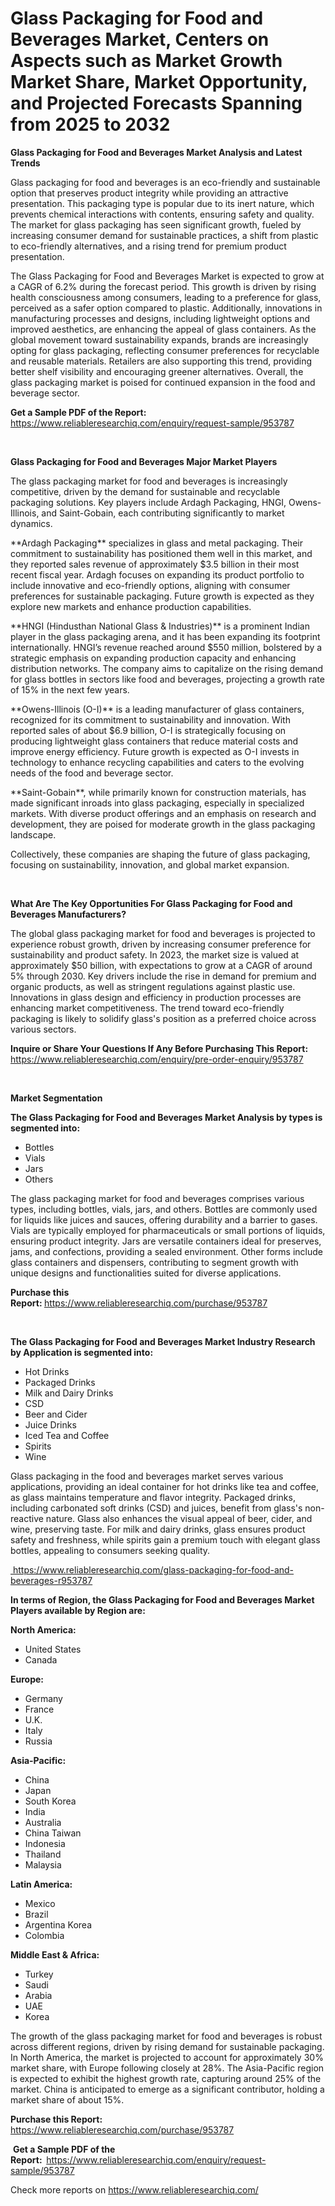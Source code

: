 <p><h1>Glass Packaging for Food and Beverages Market, Centers on Aspects such as Market Growth Market Share, Market Opportunity, and Projected Forecasts Spanning from 2025 to 2032</h1></p><p><strong>Glass Packaging for Food and Beverages Market Analysis and Latest Trends</strong></p>
<p><p>Glass packaging for food and beverages is an eco-friendly and sustainable option that preserves product integrity while providing an attractive presentation. This packaging type is popular due to its inert nature, which prevents chemical interactions with contents, ensuring safety and quality. The market for glass packaging has seen significant growth, fueled by increasing consumer demand for sustainable practices, a shift from plastic to eco-friendly alternatives, and a rising trend for premium product presentation.</p><p>The Glass Packaging for Food and Beverages Market is expected to grow at a CAGR of 6.2% during the forecast period. This growth is driven by rising health consciousness among consumers, leading to a preference for glass, perceived as a safer option compared to plastic. Additionally, innovations in manufacturing processes and designs, including lightweight options and improved aesthetics, are enhancing the appeal of glass containers. As the global movement toward sustainability expands, brands are increasingly opting for glass packaging, reflecting consumer preferences for recyclable and reusable materials. Retailers are also supporting this trend, providing better shelf visibility and encouraging greener alternatives. Overall, the glass packaging market is poised for continued expansion in the food and beverage sector.</p></p>
<p><strong>Get a Sample PDF of the Report:&nbsp;</strong> <a href="https://www.reliableresearchiq.com/enquiry/request-sample/953787?utm_campaign=2456&utm_medium=2&utm_source=Github&utm_content=ia&utm_term=07032025&utm_id=glass-packaging-for-food-and-beverages">https://www.reliableresearchiq.com/enquiry/request-sample/953787</a></p>
<p>&nbsp;</p>
<p><strong>Glass Packaging for Food and Beverages Major Market Players</strong></p>
<p><p>The glass packaging market for food and beverages is increasingly competitive, driven by the demand for sustainable and recyclable packaging solutions. Key players include Ardagh Packaging, HNGI, Owens-Illinois, and Saint-Gobain, each contributing significantly to market dynamics.</p><p>**Ardagh Packaging** specializes in glass and metal packaging. Their commitment to sustainability has positioned them well in this market, and they reported sales revenue of approximately $3.5 billion in their most recent fiscal year. Ardagh focuses on expanding its product portfolio to include innovative and eco-friendly options, aligning with consumer preferences for sustainable packaging. Future growth is expected as they explore new markets and enhance production capabilities.</p><p>**HNGI (Hindusthan National Glass & Industries)** is a prominent Indian player in the glass packaging arena, and it has been expanding its footprint internationally. HNGI’s revenue reached around $550 million, bolstered by a strategic emphasis on expanding production capacity and enhancing distribution networks. The company aims to capitalize on the rising demand for glass bottles in sectors like food and beverages, projecting a growth rate of 15% in the next few years.</p><p>**Owens-Illinois (O-I)** is a leading manufacturer of glass containers, recognized for its commitment to sustainability and innovation. With reported sales of about $6.9 billion, O-I is strategically focusing on producing lightweight glass containers that reduce material costs and improve energy efficiency. Future growth is expected as O-I invests in technology to enhance recycling capabilities and caters to the evolving needs of the food and beverage sector.</p><p>**Saint-Gobain**, while primarily known for construction materials, has made significant inroads into glass packaging, especially in specialized markets. With diverse product offerings and an emphasis on research and development, they are poised for moderate growth in the glass packaging landscape.</p><p>Collectively, these companies are shaping the future of glass packaging, focusing on sustainability, innovation, and global market expansion.</p></p>
<p>&nbsp;</p>
<p><strong>What Are The Key Opportunities For Glass Packaging for Food and Beverages Manufacturers?</strong></p>
<p><p>The global glass packaging market for food and beverages is projected to experience robust growth, driven by increasing consumer preference for sustainability and product safety. In 2023, the market size is valued at approximately $50 billion, with expectations to grow at a CAGR of around 5% through 2030. Key drivers include the rise in demand for premium and organic products, as well as stringent regulations against plastic use. Innovations in glass design and efficiency in production processes are enhancing market competitiveness. The trend toward eco-friendly packaging is likely to solidify glass's position as a preferred choice across various sectors.</p></p>
<p><strong>Inquire or Share Your Questions If Any Before Purchasing This Report:</strong> <a href="https://www.reliableresearchiq.com/enquiry/pre-order-enquiry/953787?utm_campaign=2456&utm_medium=2&utm_source=Github&utm_content=ia&utm_term=07032025&utm_id=glass-packaging-for-food-and-beverages">https://www.reliableresearchiq.com/enquiry/pre-order-enquiry/953787</a></p>
<p>&nbsp;</p>
<p><strong>Market Segmentation</strong></p>
<p><strong>The Glass Packaging for Food and Beverages Market Analysis by types is segmented into:</strong></p>
<p><ul><li>Bottles</li><li>Vials</li><li>Jars</li><li>Others</li></ul></p>
<p><p>The glass packaging market for food and beverages comprises various types, including bottles, vials, jars, and others. Bottles are commonly used for liquids like juices and sauces, offering durability and a barrier to gases. Vials are typically employed for pharmaceuticals or small portions of liquids, ensuring product integrity. Jars are versatile containers ideal for preserves, jams, and confections, providing a sealed environment. Other forms include glass containers and dispensers, contributing to segment growth with unique designs and functionalities suited for diverse applications.</p></p>
<p><strong>Purchase this Report:&nbsp;</strong><a href="https://www.reliableresearchiq.com/purchase/953787?utm_campaign=2456&utm_medium=2&utm_source=Github&utm_content=ia&utm_term=07032025&utm_id=glass-packaging-for-food-and-beverages">https://www.reliableresearchiq.com/purchase/953787</a></p>
<p>&nbsp;</p>
<p><strong>The Glass Packaging for Food and Beverages Market Industry Research by Application is segmented into:</strong></p>
<p><ul><li>Hot Drinks</li><li>Packaged Drinks</li><li>Milk and Dairy Drinks</li><li>CSD</li><li>Beer and Cider</li><li>Juice Drinks</li><li>Iced Tea and Coffee</li><li>Spirits</li><li>Wine</li></ul></p>
<p><p>Glass packaging in the food and beverages market serves various applications, providing an ideal container for hot drinks like tea and coffee, as glass maintains temperature and flavor integrity. Packaged drinks, including carbonated soft drinks (CSD) and juices, benefit from glass's non-reactive nature. Glass also enhances the visual appeal of beer, cider, and wine, preserving taste. For milk and dairy drinks, glass ensures product safety and freshness, while spirits gain a premium touch with elegant glass bottles, appealing to consumers seeking quality.</p></p>
<p><a href="https://www.reliableresearchiq.com/glass-packaging-for-food-and-beverages-r953787?utm_campaign=2456&utm_medium=2&utm_source=Github&utm_content=ia&utm_term=07032025&utm_id=glass-packaging-for-food-and-beverages">&nbsp;https://www.reliableresearchiq.com/glass-packaging-for-food-and-beverages-r953787</a></p>
<p><strong>In terms of Region, the Glass Packaging for Food and Beverages Market Players available by Region are:</strong></p>
<p>
    <p> <strong> North America: </strong>
        <ul>
            <li>United States</li>
            <li>Canada</li>
        </ul>
        </p> 
    <p> <strong> Europe: </strong>
        <ul>
            <li>Germany</li>
            <li>France</li>
            <li>U.K.</li>
            <li>Italy</li>
            <li>Russia</li>
        </ul>
        </p> 
    <p> <strong> Asia-Pacific: </strong>
        <ul>
            <li>China</li>
            <li>Japan</li>
            <li>South Korea</li>
            <li>India</li>
            <li>Australia</li>
            <li>China Taiwan</li>
            <li>Indonesia</li>
            <li>Thailand</li>
            <li>Malaysia</li>
        </ul>
        </p> 
    <p> <strong> Latin America: </strong>
        <ul>
            <li>Mexico</li>
            <li>Brazil</li>
            <li>Argentina Korea</li>
            <li>Colombia</li>
        </ul>
        </p> 
    <p> <strong> Middle East & Africa: </strong>
        <ul>
            <li>Turkey</li>
            <li>Saudi</li>
            <li>Arabia</li>
            <li>UAE</li>
            <li>Korea</li>
        </ul>
    </p>
    </p>
<p><p>The growth of the glass packaging market for food and beverages is robust across different regions, driven by rising demand for sustainable packaging. In North America, the market is projected to account for approximately 30% market share, with Europe following closely at 28%. The Asia-Pacific region is expected to exhibit the highest growth rate, capturing around 25% of the market. China is anticipated to emerge as a significant contributor, holding a market share of about 15%.</p></p>
<p><strong>Purchase this Report: </strong><a href="https://www.reliableresearchiq.com/purchase/953787?utm_campaign=2456&utm_medium=2&utm_source=Github&utm_content=ia&utm_term=07032025&utm_id=glass-packaging-for-food-and-beverages">https://www.reliableresearchiq.com/purchase/953787</a></p>
<p>&nbsp;<strong>Get a Sample PDF of the Report:&nbsp;&nbsp;</strong><a href="https://www.reliableresearchiq.com/enquiry/request-sample/953787?utm_campaign=2456&utm_medium=2&utm_source=Github&utm_content=ia&utm_term=07032025&utm_id=glass-packaging-for-food-and-beverages">https://www.reliableresearchiq.com/enquiry/request-sample/953787</a></p>
<p><strong></strong></p>
<p>Check more reports on <a href="https://www.reliableresearchiq.com/?utm_campaign=2456&utm_medium=2&utm_source=Github&utm_content=ia&utm_term=07032025&utm_id=glass-packaging-for-food-and-beverages">https://www.reliableresearchiq.com/</a></p>